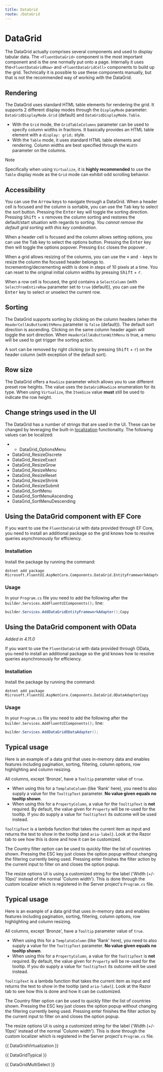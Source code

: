 ```yaml
---
title: DataGrid
route: /DataGrid
---
```


# DataGrid

The DataGrid actually comprises several components and used to display tabular data. The `<FluentDataGrid>` component is the most important
component and is the one normally put onto a page. Internally it uses the`<FluentDataGridRow>` and `<FluentDataGridCell>` components to build up
the grid. Technically it is possible to use these components manually, but that is not the recommended way of working with the DataGrid.

## Rendering
The DataGrid uses standard HTML table elements for rendering the grid. It supports 2 different display modes through the `DisplayMode`
parameter: `DataGridDisplayMode.Grid` (default) and `DataGridDisplayMode.Table`.
- With the `Grid` mode, the `GridTableColumns` parameter can be
used to specify column widths in fractions. It basically provides an HTML table element with a `display: grid;` style.
- With the `Table` mode, it uses standard HTML table elements and rendering. Column widths are best specified through the `Width` parameter on the columns.

> [!NOTE]
Specifically when using `Virtualize`, it is **highly recommended** to use the `Table` display mode as the `Grid` mode can exhibit odd scrolling behavior.


## Accessibility

You can use the <kbd>Arrow</kbd> keys to navigate through a DataGrid. When a header cell is focused and the column is sortable, you can use the
<kbd>Tab</kbd> key to select the sort button. Pressing the <kbd>Enter</kbd> key will toggle the sorting direction. Pressing <kbd>Shift</kbd> + <kbd>s</kbd>
removes the column sorting and restores the default/start situation with regards to sorting. *You cannot remove the default grid sorting with
this key combination*.

When a header cell is focused and the column allows setting options, you can use the <kbd>Tab</kbd> key to select the options button. Pressing
the <kbd>Enter</kbd> key then will toggle the options popover. Pressing <kbd>Esc</kbd> closes the popover .

When a grid allows resizing of the columns, you can use the <kbd>+</kbd> and <kbd>-</kbd> keys to resize the column the focused header belongs
to. Incrementing/decrementing width is done in steps of 10 pixels at a time. You can reset to the original initial column widths by pressing
<kbd>Shift</kbd> + <kbd>r</kbd>.

When a row cell is focused, the grid contains a `SelectColumn` (with `SelectFromEntireRow` parameter set to `true` (default)), you can use the <kbd>Enter</kbd> key to select or unselect the current
row.

## Sorting

The DataGrid supports sorting by clicking on the column headers (when the `HeaderCellAsButtonWithMenu` parameter is `false` (default)). The default sort direction is ascending. Clicking on the same column header
again will toggle the sort direction. When `HeaderCellAsButtonWithMenu` is true, a menu will be used to get trigger the sorting action.

A sort can be removed by right clicking (or by pressing <kbd>Shift</kbd> + <kbd>r</kbd>) on the header column (with exception of
the default sort).

## Row size

The DataGrid offers a `RowSize` parameter which allows you to use different preset row heights. The value uses the `DataGridRowSize`
enumeration for its type. When using `Virtualize`, the `ItemSize` value **must** still be used to indicate the row height.

## Change strings used in the UI

The DataGrid has a number of strings that are used in the UI. These can be changed by leveraging the built-in [localization](/localization) functionality.
The following values can be localized:

- - DataGrid_OptionsMenu
- DataGrid_ResizeDiscrete
- DataGrid_ResizeExact
- DataGrid_ResizeGrow
- DataGrid_ResizeMenu
- DataGrid_ResizeReset
- DataGrid_ResizeShrink
- DataGrid_ResizeSubmit
- DataGrid_SortMenu
- DataGrid_SortMenuAscending
- DataGrid_SortMenuDescending

## Using the DataGrid component with EF Core

If you want to use the `FluentDataGrid` with data provided through EF Core, you need to install an additional package so the grid knows how to resolve queries asynchronously for efficiency.

### Installation
Install the package by running the command:

```cshtml
dotnet add package Microsoft.FluentUI.AspNetCore.Components.DataGrid.EntityFrameworkAdapterCopy
```

### Usage
In your `Program.cs` file you need to add the following after the `builder.Services.AddFluentUIComponents();` line:

```csharp
builder.Services.AddDataGridEntityFrameworkAdapter();Copy
```

## Using the DataGrid component with OData

*Added in 4.11.0*

If you want to use the `FluentDataGrid` with data provided through OData, you need to install an additional package so the grid knows how to resolve queries asynchronously for efficiency.

### Installation
Install the package by running the command:

```cshtml
dotnet add package Microsoft.FluentUI.AspNetCore.Components.DataGrid.ODataAdapterCopy
```

### Usage
In your `Program.cs` file you need to add the following after the `builder.Services.AddFluentUIComponents();` line:

```csharp
builder.Services.AddDataGridODataAdapter();
```


## Typical usage
Here is an example of a data grid that uses in-memory data and enables features including pagination, sorting, filtering, column options, row highlighting and column resizing.

All columns, except 'Bronze', have a `Tooltip` parameter value of `true`.

- When using this for a `TemplateColumn` (like 'Rank' here), you need to also supply a value for the `TooltipText` parameter. **No value given equals no tooltip shown**.
- When using this for a `PropertyColumn`, a value for the `TooltipText` is **not** required. By default, the value given for `Property`
will be re-used for the tooltip. If you do supply a value for `TooltipText` its outcome will be used instead.

`TooltipText` is a lambda function that takes the current item as input and returns the text to show in the tooltip (and `aria-label`).
Look at the Razor tab to see how this is done and how it can be customized.

The Country filter option can be used to quickly filter the list of countries shown. Pressing the ESC key just closes the option popup without changing the filtering currently being used.
Pressing enter finishes the filter action by the current input to filter on and closes the option popup.

The resize options UI is using a customized string for the label ('Width (+/- 10px)' instead of the normal 'Column width'). This is done through
the custom localizer which is registered in the Server project's `Program.cs` file.

## Typical usage
Here is an example of a data grid that uses in-memory data and enables features including pagination, sorting, filtering, column options, row highlighting and column resizing.

All columns, except 'Bronze', have a `Tooltip` parameter value of `true`.

- When using this for a `TemplateColumn` (like 'Rank' here), you need to also supply a value for the `TooltipText` parameter. **No value given equals no tooltip shown**.
- When using this for a `PropertyColumn`, a value for the `TooltipText` is **not** required. By default, the value given for `Property`
will be re-used for the tooltip. If you do supply a value for `TooltipText` its outcome will be used instead.

`TooltipText` is a lambda function that takes the current item as input and returns the text to show in the tooltip (and `aria-label`).
Look at the Razor tab to see how this is done and how it can be customized.

The Country filter option can be used to quickly filter the list of countries shown. Pressing the ESC key just closes the option popup without changing the filtering currently being used.
Pressing enter finishes the filter action by the current input to filter on and closes the option popup.

The resize options UI is using a customized string for the label ('Width (+/- 10px)' instead of the normal 'Column width'). This is done through
the custom localizer which is registered in the Server project's `Program.cs` file.

{{ DataGridVirtualization }}

{{ DataGridTypical }}

{{ DataGridMultiSelect }}
